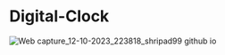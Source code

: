 # Digital-Clock
![Web capture_12-10-2023_223818_shripad99 github io](https://github.com/shripad99/Digital-Clock/assets/89384595/a4d81d79-1464-47f9-a6c1-11b053aa5d70)
